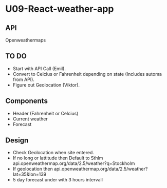 # U09-React-weather-app

## API
Openweathermaps

## TO DO
- Start with API Call (Emil).
- Convert to Celcius or Fahrenheit depending on state (Includes automa from API).
- Figure out Geolocation (Viktor).

## Components
- Header (Fahrenheit or Celcius)
- Current weather
- Forecast

## Design
- Check Geolocation when site entered.
- If no long or lattitude then Default to Sthlm
api.openweathermap.org/data/2.5/weather?q=Stockholm
- If geolocation then
api.openweathermap.org/data/2.5/weather?lat=35&lon=139
- 5 day forecast under with 3 hours intervall
